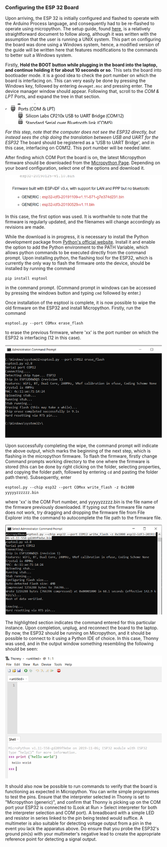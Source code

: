 ### Configuring the ESP 32 Board

Upon arriving, the ESP 32 is initially configured and flashed to operate with the Arduino Process language, and consequently had to be re-flashed to operate using micropython. The setup guide, found [here](http://docs.micropython.org/en/latest/esp32/tutorial/intro.html#esp32-intro), is a relatively straightforward document to follow along, although it was written with the assumption that the user is running a UNIX system. This part on configuring the board was done using a Windows system, hence, a modified version of the guide will be written here that features modifications to the commands to better suit a Windows system.

Firstly, **Hold the BOOT button while plugging in the board into the laptop, and continue holding it for about 10 seconds or so**. This sets the board into bootloader mode. it is a good idea to check the port number on which the board is interfacing on. This can very easily be done by pressing the Windows key, followed by entering `devmgmt.msc` and pressing enter. The device manager window should appear. Following that, scroll to the *COM & LPT* Ports, and expand the tree in that section.

![COM Port](../Flashing_Guide/Pictures/COM_port.PNG)

*For this step, note that the computer does not see the ESP32 directly, but instead sees the chip doing the translation between USB and UART for the ESP32*
The board should be registered as a 'USB to UART Bridge', and in this case, interfacing on COM12. This port number will be needed later.

After finding which COM Port the board is on, the latest Micropython firmware should be downloaded from the [Micropython Page](https://micropython.org/download#esp32). Depending on your board configuration, select one of the options and download it.

![Download Firmware](../Flashing_Guide/Pictures/Firmware.PNG)

In this case, the first option was used. It is worthwhile to note that the firmware is regularly updated, and the filenames will change accordingly as revisions are made.

While the download is in progress, it is necessary to install the Python development package from [Python's official website](https://www.python.org/downloads/). Install it and enable the option to add the Python environment to the PATH Variable, which allows python commands to be executed directly from the command prompt. Upon installing python, the flashing tool for the ESP32, which is currently the only way to flash the firmware onto the device, should be installed by running the command

 `pip install esptool`

in the command prompt. (Command prompt in windows can be accessed by pressing the windows button and typing `cmd` followed by enter.)

Once installation of the esptool is complete, it is now possible to wipe the old firmware on the ESP32 and install Micropython. Firstly, run the command

`esptool.py --port COMxx erase_flash`

to erase the previous firmware, where 'xx' is the port number on which the ESP32 is interfacing (12 in this case).

![Firmware Erase](../Flashing_Guide/Pictures/erase.PNG)

Upon successfully completing the wipe, the command prompt will indicate the above output, which marks the beginning of the next step, which is flashing in the micropython firmware. To flash the firmware, firstly change Command prompts working directory to the one where the firmware is stored (this can be done by right clicking on the folder, selecting properties, and copying the folder path, followed by entering `cd` and pasting the folder path there). Subsequently, enter

`esptool.py --chip esp32 --port COMxx write_flash -z 0x1000 yyyyyzzzzzz.bin`

where 'xx' is the COM Port number, and yyyyyzzzzz.bin is the file name of the firmware previously downloaded. If typing out the firmware file name does not work, try dragging and dropping the firmware file from File Explorer into the command to autocomplete the file path to the firmware file.

![Firmware Erase](../Flashing_Guide/Pictures/flash.PNG)

The highlighted section indicates the command entered for this particular instance. Upon completion, unplug, and reconnect the board to the laptop. By now, the ESP32 should be running on Micropython, and it should be possible to connect to it using a Python IDE of choice. In this case, Thonny was used, and in the output window something resembling the following should be seen:

![Flashing Sucessful](../Flashing_Guide/Pictures/sucessful.PNG)

It should also now be possible to run commands to verify that the board is functioning as expected in Micropython. You can write simple programmes to test the pins. Ensure that the interpreter selected in Thonny is set to "Micropython (generic)", and confirm that Thonny is picking up on the COM port your ESP32 is connected to (Look at Run > Select interpreter for both the interpreter selection and COM port). A breadboard with a simple LED and resistor in series linked to the pin being tested would suffice. A multimeter is also suitable for detecting voltage output from a pin in the event you lack the apparatus above. Do ensure that you probe the ESP32's ground pin(s) with your multimeter's negative lead to create the appropriate reference point for detecting a signal output.
